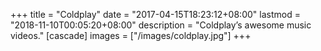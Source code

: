 +++
title = "Coldplay"
date = "2017-04-15T18:23:12+08:00"
lastmod = "2018-11-10T00:05:20+08:00"
description = "Coldplay’s awesome music videos."
[cascade]
    images = ["/images/coldplay.jpg"]
+++
